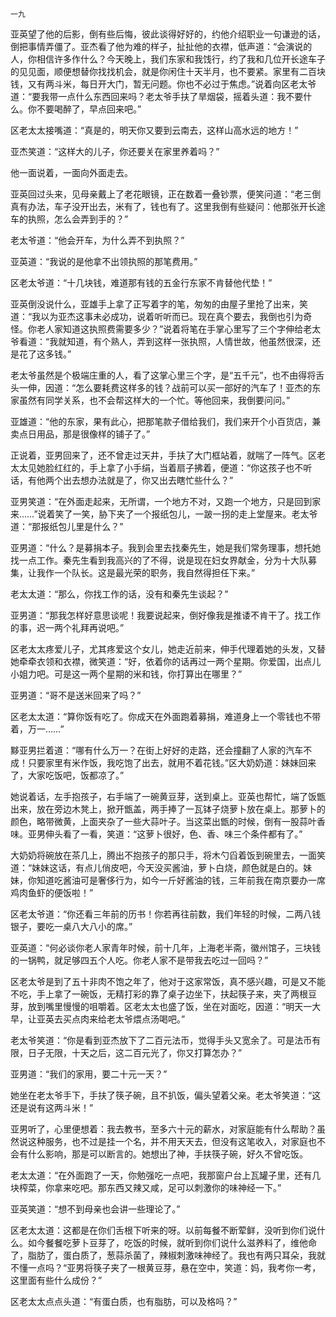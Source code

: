     一九 

   亚英望了他的后影，倒有些后悔，彼此谈得好好的，约他介绍职业一句谦逊的话，倒把事情弄僵了。亚杰看了他为难的样子，扯扯他的衣襟，低声道：“会演说的人，你相信许多作什么？今天晚上，我们东家和我饯行，约了我和几位开长途车子的见见面，顺便想替你找找机会，就是你闲住十天半月，也不要紧。家里有二百块钱，又有两斗米，每日开大门，暂无问题。你也不必过于焦虑。”说着向区老太爷道：“要我带一点什么东西回来吗？老太爷手扶了旱烟袋，摇着头道：我不要什么。你不要喝醉了，早点回来吧。”

   区老太太接嘴道：“真是的，明天你又要到云南去，这样山高水远的地方！”

   亚杰笑道：“这样大的儿子，你还要关在家里养着吗？”

   他一面说着，一面向外面走去。

   亚英回过头来，见母亲戴上了老花眼镜，正在数着一叠钞票，便笑问道：“老三倒真有办法，车子没开出去，米有了，钱也有了。这里我倒有些疑问：他那张开长途车的执照，怎么会弄到手的？”

   老太爷道：“他会开车，为什么弄不到执照？”

   亚英道：“我说的是他拿不出领执照的那笔费用。”

   区老太爷道：“十几块钱，难道那有钱的五金行东家不肯替他代垫！”

   亚英倒没说什么，亚雄手上拿了正写着字的笔，匆匆的由屋子里抢了出来，笑道：“我以为亚杰这事未必成功，说着听听而已。现在真个要去，我倒也引为奇怪。你老人家知道这执照费需要多少？”说着将笔在手掌心里写了三个字伸给老太爷看道：“我就知道，有个熟人，弄到这样一张执照，人情世故，他虽然很深，还是花了这多钱。”

   老太爷虽然是个极端庄重的人，看了这掌心里三个字，是“五千元”，也不由得将舌头一伸，因道：“怎么要耗费这样多的钱？战前可以买一部好的汽车了！亚杰的东家虽然有同学关系，也不会帮这样大的一个忙。等他回来，我倒要问问。”

   亚雄道：“他的东家，果有此心，把那笔款子借给我们，我们来开个小百货店，兼卖点日用品，那是很像样的铺子了。”

   正说着，亚男回来了，还不曾走过天井，手扶了大门框站着，就喘了一阵气。区老太太见她脸红红的，手上拿了小手绢，当着扇子拂着，便道：“你这孩子也不听话，有他两个出去想办法就是了，你又出去瞎忙些什么？”

   亚男笑道：“在外面走起来，无所谓，一个地方不对，又跑一个地方，只是回到家来……”说着笑了一笑，胁下夹了一个报纸包儿，一跛一拐的走上堂屋来。老太爷道：“那报纸包儿里是什么？”

   亚男道：“什么？是募捐本子。我到会里去找秦先生，她是我们常务理事，想托她找一点工作。秦先生看到我高兴的了不得，说是现在妇女界献金，分为十大队募集，让我作一个队长。这是最光荣的职务，我自然得担任下来。”

   老太太道：“那么，你找工作的话，没有和秦先生谈起？”

   亚男道：“那我怎样好意思谈呢！我要说起来，倒好像我是推诿不肯干了。找工作的事，迟一两个礼拜再说吧。”

   区老太太疼爱儿子，尤其疼爱这个女儿，她走近前来，伸手代理着她的头发，又替她牵牵衣领和衣襟，微笑道：“好，依着你的话再过一两个星期。你爱国，出点儿小姐力吧。可是这一两个星期的米和钱，你打算出在哪里？”

   亚男道：“哥不是送米回来了吗？”

   区老太太道：“算你饭有吃了。你成天在外面跑着募捐，难道身上一个零钱也不带着，万一……”

   黟亚男拦着道：“哪有什么万一？在街上好好的走路，还会撞翻了人家的汽车不成！只要家里有米作饭，我吃饱了出去，就用不着花钱。”区大奶奶道：妹妹回来了，大家吃饭吧，饭都凉了。”

   她说着话，左手抱孩子，右手端了一碗黄豆芽，送到桌上。亚英也帮忙，端了饭甑出来，放在旁边木凳上，掀开甑盖，两手捧了一瓦钵子烧萝卜放在桌上。那萝卜的颜色，略带微黄，上面夹杂了一些大蒜叶子。当这菜出甑的时候，倒有一股蒜叶香味。亚男伸头看了一看，笑道：“这萝卜很好，色、香、味三个条件都有了。”

   大奶奶将碗放在茶几上，腾出不抱孩子的那只手，将木勺舀着饭到碗里去，一面笑道：“妹妹这话，有点儿俏皮吧，今天没买酱油，萝卜白烧，颜色就是白的。妹妹，你知道吃酱油可是奢侈行为，如今一斤好酱油的钱，三年前我在南京要办一席鸡肉鱼虾的便饭啦！”

   区老太爷道：“你还看三年前的历书！你若再往前数，我们年轻的时候，二两八钱银子，要吃一桌八大八小的席。”

   亚英道：“何必谈你老人家青年时候，前十几年，上海老半斋，徽州馆子，三块钱的一锅鸭，就足够四五个人吃。你老人家不是带我去吃过一回吗？”

   区老太爷是到了五十非肉不饱之年了，他对于这家常饭，真不感兴趣，可是又不能不吃，手上拿了一碗饭，无精打彩的靠了桌子边坐下，扶起筷子来，夹了两根豆芽，放到嘴里慢慢的咀嚼着。区老太太也盛了饭，坐在对面吃，因道：“明天一大早，让亚英去买点肉来给老太爷煨点汤喝吧。”

   老太爷笑道：“你是看到亚杰放下了二百元法币，觉得手头又宽余了。可是法币有限，日子无限，十天之后，这二百元光了，你又打算怎办？”

   亚男道：“我们的家用，要二十元一天？”

   她坐在老太爷手下，手扶了筷子碗，且不扒饭，偏头望着父亲。老太爷笑道：“这还是说有这两斗米！”

   亚男听了，心里便想着：我去教书，至多六十元的薪水，对家庭能有什么帮助？虽然说这种服务，也不过是挂一个名，并不用天天去，但没有这笔收入，对家庭也不会有什么影响，那是可以断言的。她想出了神，手扶筷子碗，好久不曾吃饭。

   老太太道：“在外面跑了一天，你勉强吃一点吧，我那窗户台上瓦罐子里，还有几块榨菜，你拿来吃吧。那东西又辣又咸，足可以刺激你的味神经一下。”

   亚英笑道：“想不到母亲也会讲一些理论了。”

   区老太太道：这都是在你们舌根下听来的呀。以前每餐不断荤鲜，没听到你们说什么。如今餐餐吃萝卜豆芽了，吃饭的时候，就听到你们说什么滋养料了，维他命了，脂肪了，蛋白质了，葱蒜杀菌了，辣椒刺激味神经了。我也有两只耳朵，我就不懂一点吗？“亚男将筷子夹了一根黄豆芽，悬在空中，笑道：妈，我考你一考，这里面有些什么成份？”

   区老太太点点头道：“有蛋白质，也有脂肪，可以及格吗？”

